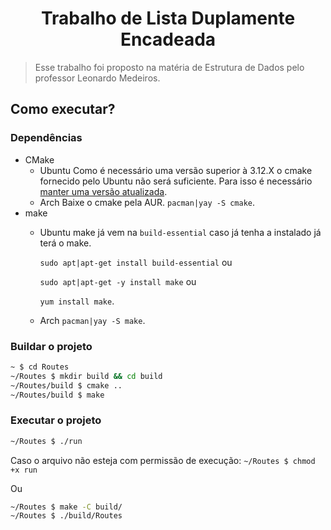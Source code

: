 # <h1 align="center">Trabalho de Lista Duplamente Encadeada</h1>

> Esse trabalho foi proposto na matéria de Estrutura de Dados pelo
> professor Leonardo Medeiros.

## Como executar?

### Dependências

- CMake
  - Ubuntu
    Como é necessário uma versão superior à 3.12.X o cmake fornecido pelo Ubuntu
    não será suficiente. Para isso é necessário [manter uma versão atualizada](https://anglehit.com/how-to-install-the-latest-version-of-cmake-via-command-line/).
  - Arch
    Baixe o cmake pela AUR. `pacman|yay -S cmake`.
- make
  - Ubuntu
    make já vem na `build-essential` caso já tenha a instalado já terá o make.
    
    `sudo apt|apt-get install build-essential` ou
    
    `sudo apt|apt-get -y install make` ou
    
    `yum install make`.
  - Arch
    `pacman|yay -S make`.

### Buildar o projeto

```sh
~ $ cd Routes
~/Routes $ mkdir build && cd build
~/Routes/build $ cmake ..
~/Routes/build $ make
```

### Executar o projeto

```sh
~/Routes $ ./run
```

Caso o arquivo não esteja com permissão de execução: `~/Routes $ chmod +x run`

Ou

```sh
~/Routes $ make -C build/
~/Routes $ ./build/Routes
```
